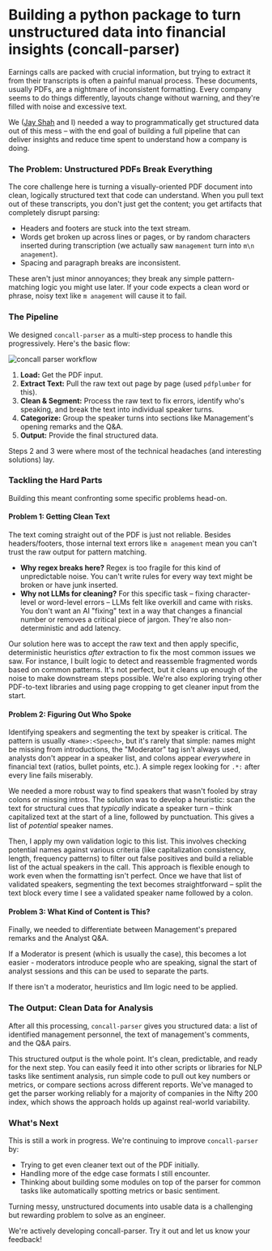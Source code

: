 # Building a python package to turn unstructured data into financial insights (concall-parser)

Earnings calls are packed with crucial information, but trying to extract it from their transcripts is often a painful manual process. These documents, usually PDFs, are a nightmare of inconsistent formatting. Every company seems to do things differently, layouts change without warning, and they're filled with noise and excessive text. 

We ([Jay Shah](https://www.linkedin.com/in/jay-shah-4a4829209/) and I) needed a way to programmatically get structured data out of this mess – with the end goal of building a full pipeline that can deliver insights and reduce time spent to understand how a company is doing.

### The Problem: Unstructured PDFs Break Everything

The core challenge here is turning a visually-oriented PDF document into clean, logically structured text that code can understand. When you pull text out of these transcripts, you don't just get the content; you get artifacts that completely disrupt parsing:

- Headers and footers are stuck into the text stream.
- Words get broken up across lines or pages, or by random characters inserted during transcription (we actually saw `management` turn into `m\n anagement`).
- Spacing and paragraph breaks are inconsistent.

These aren't just minor annoyances; they break any simple pattern-matching logic you might use later. If your code expects a clean word or phrase, noisy text like `m anagement` will cause it to fail.

### The Pipeline

We designed `concall-parser` as a multi-step process to handle this progressively. Here's the basic flow:

![concall parser workflow](https://raw.githubusercontent.com/pranshu-raj-211/pranshu-raj-211.github.io/blob/main/_posts/static/concall-parser-workflow.png)

1. **Load:** Get the PDF input.
2. **Extract Text:** Pull the raw text out page by page (used `pdfplumber` for this).
3. **Clean & Segment:** Process the raw text to fix errors, identify who's speaking, and break the text into individual speaker turns.
4. **Categorize:** Group the speaker turns into sections like Management's opening remarks and the Q&A.
5. **Output:** Provide the final structured data.

Steps 2 and 3 were where most of the technical headaches (and interesting solutions) lay.

### Tackling the Hard Parts

Building this meant confronting some specific problems head-on.

#### Problem 1: Getting Clean Text

The text coming straight out of the PDF is just not reliable. Besides headers/footers, those internal text errors like `m anagement` mean you can't trust the raw output for pattern matching.

- **Why regex breaks here?** Regex is too fragile for this kind of unpredictable noise. You can't write rules for every way text might be broken or have junk inserted.
- **Why not LLMs for cleaning?** For this specific task – fixing character-level or word-level errors – LLMs felt like overkill and came with risks. You don't want an AI "fixing" text in a way that changes a financial number or removes a critical piece of jargon. They're also non-deterministic and add latency.

Our solution here was to accept the raw text and then apply specific, deterministic heuristics _after_ extraction to fix the most common issues we saw. For instance, I built logic to detect and reassemble fragmented words based on common patterns. It's not perfect, but it cleans up enough of the noise to make downstream steps possible. We're also exploring trying other PDF-to-text libraries and using page cropping to get cleaner input from the start.

#### Problem 2: Figuring Out Who Spoke

Identifying speakers and segmenting the text by speaker is critical. The pattern is usually `<Name>:<Speech>`, but it's rarely that simple: names might be missing from introductions, the "Moderator" tag isn't always used, analysts don't appear in a speaker list, and colons appear _everywhere_ in financial text (ratios, bullet points, etc.). A simple regex looking for `.*:` after every line fails miserably.

We needed a more robust way to find speakers that wasn't fooled by stray colons or missing intros. The solution was to develop a heuristic: scan the text for structural cues that _typically_ indicate a speaker turn – think capitalized text at the start of a line, followed by punctuation. This gives a list of _potential_ speaker names.

Then, I apply my own validation logic to this list. This involves checking potential names against various criteria (like capitalization consistency, length, frequency patterns) to filter out false positives and build a reliable list of the actual speakers in the call. This approach is flexible enough to work even when the formatting isn't perfect. Once we have that list of validated speakers, segmenting the text becomes straightforward – split the text block every time I see a validated speaker name followed by a colon.

#### Problem 3: What Kind of Content is This?

Finally, we needed to differentiate between Management's prepared remarks and the Analyst Q&A. 

If a Moderator is present (which is usually the case), this becomes a lot easier - moderators introduce people who are speaking, signal the start of analyst sessions and this can be used to separate the parts.

If there isn't a moderator, heuristics and llm logic need to be applied.

### The Output: Clean Data for Analysis

After all this processing, `concall-parser` gives you structured data: a list of identified management personnel, the text of management's comments, and the Q&A pairs.

This structured output is the whole point. It's clean, predictable, and ready for the next step. You can easily feed it into other scripts or libraries for NLP tasks like sentiment analysis, run simple code to pull out key numbers or metrics, or compare sections across different reports. We've managed to get the parser working reliably for a majority of companies in the Nifty 200 index, which shows the approach holds up against real-world variability.

### What's Next

This is still a work in progress. We're continuing to improve `concall-parser` by:

- Trying to get even cleaner text out of the PDF initially.
- Handling more of the edge case formats I still encounter.
- Thinking about building some modules on top of the parser for common tasks like automatically spotting metrics or basic sentiment.

Turning messy, unstructured documents into usable data is a challenging but rewarding problem to solve as an engineer.

We're actively developing concall-parser. Try it out and let us know your feedback!
